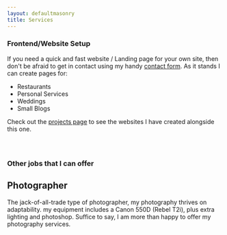 ```yaml
---
layout: defaultmasonry
title: Services
---
```

  <div id="index-banner">
    <div class="section">
      <div class="container">
            <div class="col s12" style="padding-bottom:5%;">
              <h3 class="center">Frontend/Website Setup</h3>
              <p class="center">If you need a quick and fast website / Landing page for your own site, then don't be afraid to get in contact using my handy <a href="{{site.baseurl}}/contact">contact form</a>. As it stands I can create pages for: 
                <ul class="center">
                  <li class="chip white-text chitty">Restaurants</li>
                  <li class="chip white-text chitty">Personal Services</li>
                  <li class="chip white-text chitty">Weddings</li>
                  <li class="chip white-text chitty">Small Blogs</li>
                </ul>
                </p>
              <p class="center">Check out the <a href="{{site.baseurl}}/projects">projects page</a> to see the websites I have created alongside this one.</p>
            </div>        
            <div class="col s12">
            <h3 class="center">Other jobs that I can offer</h3>
            </div>
            <div class="carousel carousel-slider center" data-flickity='{ "autoPlay": true }'>
                <!--
                <div class="carousel-fixed-item center">
                  <a class="btn waves-effect white grey-text darken-text-2">button</a>
                </div>
                -->
                <div class="carousel-cell white-text" style="background-image: url({{site.baseurl}}/assets/images/photography.png); width: 100%; height: 100%;">
                  <h2>Photographer</h2>
                  <p class="white-text mini-container">The jack-of-all-trade type of photographer, my photography thrives on adaptability. my equipment includes a Canon 550D (Rebel T2i), plus extra lighting and photoshop. Suffice to say, I am more than happy to offer my photography services.</p>
                </div>
                <div class="carousel-cell white-text" style="background-image: url({{site.baseurl}}/assets/images/retoucher.png); width: 100%; height: 100%;">
                  <h2>Retoucher</h2>
                  <p class="white-text mini-container">From restorations and photo-manipulations to simple retouching jobs, I have professional experience in a number of retouching jobs you may need.</p>
                </div>
                <div class="carousel-cell white-text" style="background-image: url({{site.baseurl}}/assets/images/tech.png); width: 100%; height: 100%;">
                  <h2>Tech Geek</h2>
                  <p class="white-text mini-container">I can actually build custom computers to spec, alongside installation of the three main operating systems with ease.</p>
                </div>
              </div>
          </div>
      </div>
    </div>



